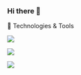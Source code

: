 ### Hi there 👋

<!--
**Krane18/krane18** is a ✨ _special_ ✨ repository because its `README.md` (this file) appears on your GitHub profile.

Here are some ideas to get you started:

- 🔭 I’m currently working on ...
- 🌱 I’m currently learning ...
- 👯 I’m looking to collaborate on ...
- 🤔 I’m looking for help with ...
- 💬 Ask me about ...
- 📫 How to reach me: ...
- 😄 Pronouns: ...
- ⚡ Fun fact: ...
-->

🧰 Technologies & Tools

![](https://img.shields.io/badge/Code-Python-informational?style=flat&logo=<LOGO_NAME>&logoColor=white&color=blueviolet)

![](https://img.shields.io/badge/Shell-Bash-informational?style=flat&logo=<LOGO_NAME>&logoColor=white&color=blueviolet)

![](https://img.shields.io/badge/Tools-Terraform-informational?style=flat&logo=<LOGO_NAME>&logoColor=white&color=blueviolet)
